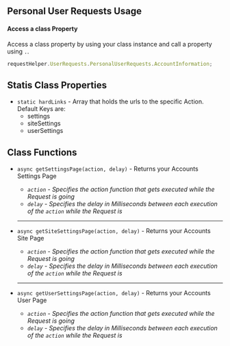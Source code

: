 ## Personal User Requests Usage

#### Access a class Property

Access a class property by using your class instance and call a property using `.`.

```javascript
requestHelper.UserRequests.PersonalUserRequests.AccountInformation;
```

## Statis Class Properties

- `static hardLinks` - Array that holds the urls to the specific Action. Default Keys are:
  - settings
  - siteSettings
  - userSettings

## Class Functions

- `async getSettingsPage(action, delay)` - Returns your Accounts Settings Page
  - *`action` - Specifies the action function that gets executed while the Request is going*
  - *`delay` - Specifies the delay in Milliseconds between each execution of the `action` while the Request is*

  ---

- `async getSiteSettingsPage(action, delay)` - Returns your Accounts Site Page
  - *`action` - Specifies the action function that gets executed while the Request is going*
  - *`delay` - Specifies the delay in Milliseconds between each execution of the `action` while the Request is*

  ---

- `async getUserSettingsPage(action, delay)` - Returns your Accounts User Page
  - *`action` - Specifies the action function that gets executed while the Request is going*
  - *`delay` - Specifies the delay in Milliseconds between each execution of the `action` while the Request is*
